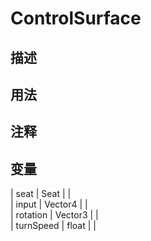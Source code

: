 # ControlSurface
## 描述

## 用法

## 注释

## 变量
| seat | Seat |  |  
| input | Vector4 |  |  
| rotation | Vector3 |  |  
| turnSpeed  | float |  |  
